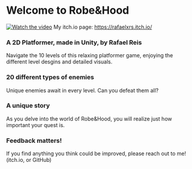 # Welcome to Robe&Hood
[![Watch the video](https://img.youtube.com/vi/bXu7T_GBPqQ/maxresdefault.jpg)](https://www.youtube.com/watch?v=bXu7T_GBPqQ)
My itch.io page: https://rafaelxrs.itch.io/
### A 2D Platformer, made in Unity, by Rafael Reis
Navigate the 10 levels of this relaxing platformer game, enjoying the different level desgins and detailed visuals.
### 20 different types of enemies
Unique enemies await in every level. Can you defeat them all?
### A unique story
As you delve into the world of Robe&Hood, you will realize just how important your quest is.
### Feedback matters!
If you find anything you think could be improved, please reach out to me! (itch.io, or GitHub)
